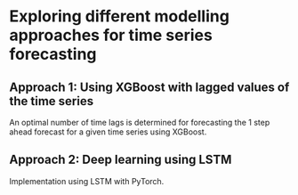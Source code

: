 # Exploring different modelling approaches for time series forecasting

## Approach 1: Using XGBoost with lagged values of the time series

An optimal number of time lags is determined for forecasting the 1 step ahead forecast for a given time series using XGBoost.

## Approach 2: Deep learning using LSTM

Implementation using LSTM with PyTorch.
